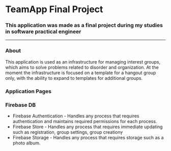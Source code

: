 # TeamApp Final Project

### This application was made as a final project during my studies in software practical engineer
***
### About
This application is used as an infrastructure for managing interest groups, which aims to solve problems related to disorder and organization.
At the moment the infrastructure is focused on a template for a hangout group only, with the ability to expand to templates for additional groups.

### Application Pages



### Firebase DB

* Firebase Authentication - Handles any process that requires authentication and maintains required permissions for each process.
* Firebase Store - Handles any process that requires immediate updating such as registration, group settings, group creationץ
* Firebase Storage - Handles any process that requires storage such as a photo album.


